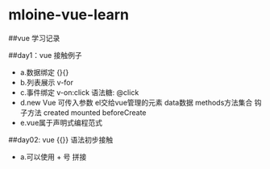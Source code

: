# mloine-vue-learn
##vue 学习记录

##day1：vue 接触例子 
+ a.数据绑定 {}{}
+ b.列表展示 v-for
+ c.事件绑定 v-on:click  语法糖: @click
+ d.new Vue 可传入参数 el交给vue管理的元素 data数据 methods方法集合 钩子方法 created mounted beforeCreate
+ e.vue属于声明式编程范式 

##day02: vue {{}} 语法初步接触
+ a.可以使用 + 号 拼接
